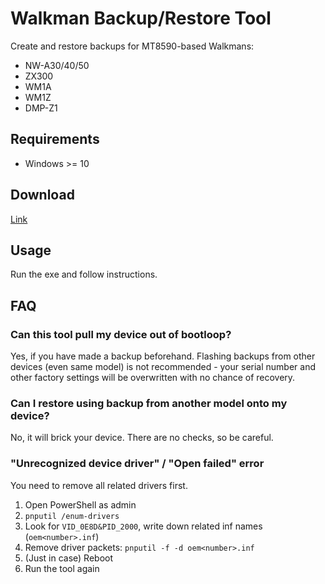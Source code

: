 Walkman Backup/Restore Tool
===

Create and restore backups for MT8590-based Walkmans:
  - NW-A30/40/50
  - ZX300
  - WM1A
  - WM1Z
  - DMP-Z1

## Requirements

  - Windows >= 10

## Download

[Link](https://github.com/unknown321/wbrt/releases/latest)

## Usage

Run the exe and follow instructions.

## FAQ

### Can this tool pull my device out of bootloop?

Yes, if you have made a backup beforehand. Flashing backups from other devices (even same model) is not 
recommended - your serial number and other factory settings will be overwritten with no chance of recovery.

### Can I restore using backup from another model onto my device?

No, it will brick your device. There are no checks, so be careful.

### "Unrecognized device driver" / "Open failed" error

You need to remove all related drivers first.

1. Open PowerShell as admin
2. `pnputil /enum-drivers`
3. Look for `VID_0E8D&PID_2000`, write down related inf names (`oem<number>.inf`)
4. Remove driver packets: `pnputil -f -d oem<number>.inf`
5. (Just in case) Reboot
6. Run the tool again

